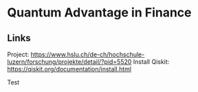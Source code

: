 # Quantum Advantage in Finance

## Links
Project: https://www.hslu.ch/de-ch/hochschule-luzern/forschung/projekte/detail/?pid=5520
Install Qiskit: https://qiskit.org/documentation/install.html

Test

